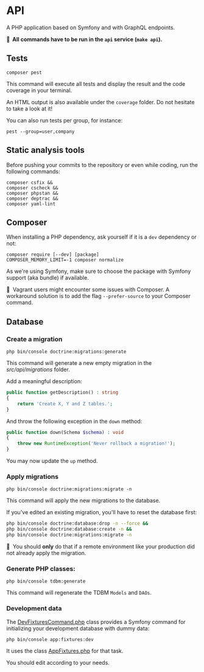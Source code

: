 # API

A PHP application based on Symfony and with GraphQL endpoints.

**📣&nbsp;&nbsp;All commands have to be run in the `api` service (`make api`).**

## Tests

```
composer pest
```

This command will execute all tests and display the result and the code coverage in your terminal.

An HTML output is also available under the `coverage` folder.
Do not hesitate to take a look at it!

You can also run tests per group, for instance:

```
pest --group=user,company
```

## Static analysis tools

Before pushing your commits to the repository or even while coding, run the following commands:

```
composer csfix &&
composer cscheck &&
composer phpstan &&
composer deptrac &&
composer yaml-lint
```

## Composer

When installing a PHP dependency, ask yourself if it is a `dev` dependency or not:

```
composer require [--dev] [package]
COMPOSER_MEMORY_LIMIT=-1 composer normalize
```

As we're using Symfony, make sure to choose the package with Symfony support (aka bundle) if available.

📣&nbsp;&nbsp;Vagrant users might encounter some issues with Composer. 
A workaround solution is to add the flag `--prefer-source` to your Composer command.

## Database

### Create a migration

```
php bin/console doctrine:migrations:generate
```

This command will generate a new empty migration in the *src/api/migrations* folder.

Add a meaningful description:

```php
public function getDescription() : string
{
    return 'Create X, Y and Z tables.';
}
```

And throw the following exception in the `down` method:

```php
public function down(Schema $schema) : void
{
    throw new RuntimeException('Never rollback a migration!');
}
```

You may now update the `up` method.

### Apply migrations

```
php bin/console doctrine:migrations:migrate -n
```

This command will apply the new migrations to the database.

If you've edited an existing migration, you'll have to reset the database first:

```bash title="console"
php bin/console doctrine:database:drop -n --force &&
php bin/console doctrine:database:create -n &&
php bin/console doctrine:migrations:migrate -n
```

📣&nbsp;&nbsp;You should **only** do that if a remote environment like your production did not already apply the migration.


### Generate PHP classes:

```
php bin/console tdbm:generate
```

This command will regenerate the TDBM `Models` and `DAOs`.

### Development data

The [DevFixturesCommand.php](src/Infrastructure/Command/DevFixturesCommand.php) class provides a Symfony command for 
initializing your development database with dummy data:

```
php bin/console app:fixtures:dev
```

It uses the class [AppFixtures.php](src/Infrastructure/Fixtures/AppFixtures.php) for that task.

You should edit according to your needs.
